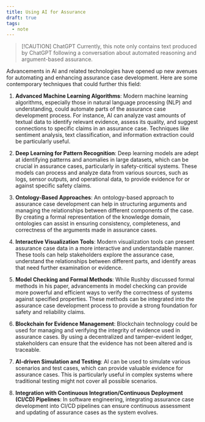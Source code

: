 ```yaml
---
title: Using AI for Assurance
draft: true
tags:
  - note
---
```

> [!CAUTION] ChatGPT
> Currently, this note only contains text produced by ChatGPT following a conversation about automated reasoning and argument-based assurance.

Advancements in AI and related technologies have opened up new avenues for automating and enhancing assurance case development. Here are some contemporary techniques that could further this field:

1. **Advanced Machine Learning Algorithms**: Modern machine learning algorithms, especially those in natural language processing (NLP) and understanding, could automate parts of the assurance case development process. For instance, AI can analyze vast amounts of textual data to identify relevant evidence, assess its quality, and suggest connections to specific claims in an assurance case. Techniques like sentiment analysis, text classification, and information extraction could be particularly useful.
    
2. **Deep Learning for Pattern Recognition**: Deep learning models are adept at identifying patterns and anomalies in large datasets, which can be crucial in assurance cases, particularly in safety-critical systems. These models can process and analyze data from various sources, such as logs, sensor outputs, and operational data, to provide evidence for or against specific safety claims.
    
3. **Ontology-Based Approaches**: An ontology-based approach to assurance case development can help in structuring arguments and managing the relationships between different components of the case. By creating a formal representation of the knowledge domain, ontologies can assist in ensuring consistency, completeness, and correctness of the arguments made in assurance cases.
    
4. **Interactive Visualization Tools**: Modern visualization tools can present assurance case data in a more interactive and understandable manner. These tools can help stakeholders explore the assurance case, understand the relationships between different parts, and identify areas that need further examination or evidence.
    
5. **Model Checking and Formal Methods**: While Rushby discussed formal methods in his paper, advancements in model checking can provide more powerful and efficient ways to verify the correctness of systems against specified properties. These methods can be integrated into the assurance case development process to provide a strong foundation for safety and reliability claims.
    
6. **Blockchain for Evidence Management**: Blockchain technology could be used for managing and verifying the integrity of evidence used in assurance cases. By using a decentralized and tamper-evident ledger, stakeholders can ensure that the evidence has not been altered and is traceable.
    
7. **AI-driven Simulation and Testing**: AI can be used to simulate various scenarios and test cases, which can provide valuable evidence for assurance cases. This is particularly useful in complex systems where traditional testing might not cover all possible scenarios.
    
8. **Integration with Continuous Integration/Continuous Deployment (CI/CD) Pipelines**: In software engineering, integrating assurance case development into CI/CD pipelines can ensure continuous assessment and updating of assurance cases as the system evolves.